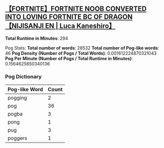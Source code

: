 ## [【FORTNITE】FORTNITE NOOB CONVERTED INTO LOVING FORTNITE BC OF DRAGON【NIJISANJI EN | Luca Kaneshiro】](https://www.youtube.com/watch?v=wqIxEYFsJ3M)
**Total Runtime in Minutes**: 294

Pog Stats:
   **Total number of words**: 28532
   **Total number of Pog-like words**: 46
   **Pog Density (Number of Pogs / Total Words)**: 0.001612224870321043
   **Pog Per Minute (Number of Pogs / Total Runtime in Minutes)**: 0.1564625850340136

### Pog Dictionary
Pog-like Word | Count
--- | ---
pogging | 2
pog | 36
pogba | 3
pong | 1
pug | 3
poggers | 1
